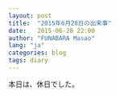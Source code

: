 ```yaml
---
layout: post
title:  "2015年6月28日の出来事"
date:   2015-06-28 22:00
author: "FUNABARA Masao"
lang: "ja"
categories: blog
tags: diary
---
```


本日は、休日でした。
